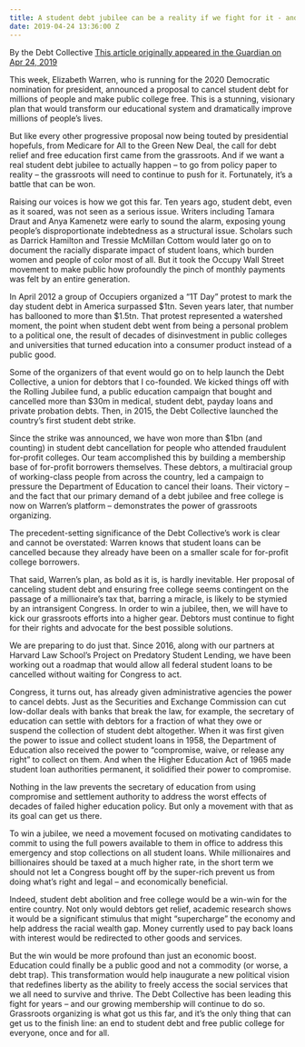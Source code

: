 ```yaml
---
title: A student debt jubilee can be a reality if we fight for it - and we will.
date: 2019-04-24 13:36:00 Z
---
```


By the Debt Collective
[This article originally appeared in the Guardian on Apr 24, 2019](https://www.theguardian.com/commentisfree/2019/apr/24/elizabeth-warren-student-debt-cancel-grassroots)

This week, Elizabeth Warren, who is running for the 2020 Democratic nomination for president, announced a proposal to cancel student debt for millions of people and make public college free. This is a stunning, visionary plan that would transform our educational system and dramatically improve millions of people’s lives.

But like every other progressive proposal now being touted by presidential hopefuls, from Medicare for All to the Green New Deal, the call for debt relief and free education first came from the grassroots. And if we want a real student debt jubilee to actually happen – to go from policy paper to reality – the grassroots will need to continue to push for it. Fortunately, it’s a battle that can be won.

Raising our voices is how we got this far. Ten years ago, student debt, even as it soared, was not seen as a serious issue. Writers including Tamara Draut and Anya Kamenetz were early to sound the alarm, exposing young people’s disproportionate indebtedness as a structural issue. Scholars such as Darrick Hamilton and Tressie McMillan Cottom would later go on to document the racially disparate impact of student loans, which burden women and people of color most of all. But it took the Occupy Wall Street movement to make public how profoundly the pinch of monthly payments was felt by an entire generation.

In April 2012 a group of Occupiers organized a “1T Day” protest to mark the day student debt in America surpassed $1tn. Seven years later, that number has ballooned to more than $1.5tn. That protest represented a watershed moment, the point when student debt went from being a personal problem to a political one, the result of decades of disinvestment in public colleges and universities that turned education into a consumer product instead of a public good.

Some of the organizers of that event would go on to help launch the Debt Collective, a union for debtors that I co-founded. We kicked things off with the Rolling Jubilee fund, a public education campaign that bought and cancelled more than $30m in medical, student debt, payday loans and private probation debts. Then, in 2015, the Debt Collective launched the country’s first student debt strike.

Since the strike was announced, we have won more than $1bn (and counting) in student debt cancellation for people who attended fraudulent for-profit colleges. Our team accomplished this by building a membership base of for-profit borrowers themselves. These debtors, a multiracial group of working-class people from across the country, led a campaign to pressure the Department of Education to cancel their loans. Their victory – and the fact that our primary demand of a debt jubilee and free college is now on Warren’s platform – demonstrates the power of grassroots organizing.

The precedent-setting significance of the Debt Collective’s work is clear and cannot be overstated: Warren knows that student loans can be cancelled because they already have been on a smaller scale for for-profit college borrowers.

That said, Warren’s plan, as bold as it is, is hardly inevitable. Her proposal of canceling student debt and ensuring free college seems contingent on the passage of a millionaire’s tax that, barring a miracle, is likely to be stymied by an intransigent Congress. In order to win a jubilee, then, we will have to kick our grassroots efforts into a higher gear. Debtors must continue to fight for their rights and advocate for the best possible solutions.

We are preparing to do just that. Since 2016, along with our partners at Harvard Law School’s Project on Predatory Student Lending, we have been working out a roadmap that would allow all federal student loans to be cancelled without waiting for Congress to act.

Congress, it turns out, has already given administrative agencies the power to cancel debts. Just as the Securities and Exchange Commission can cut low-dollar deals with banks that break the law, for example, the secretary of education can settle with debtors for a fraction of what they owe or suspend the collection of student debt altogether. When it was first given the power to issue and collect student loans in 1958, the Department of Education also received the power to “compromise, waive, or release any right” to collect on them. And when the Higher Education Act of 1965 made student loan authorities permanent, it solidified their power to compromise.

Nothing in the law prevents the secretary of education from using compromise and settlement authority to address the worst effects of decades of failed higher education policy. But only a movement with that as its goal can get us there.

To win a jubilee, we need a movement focused on motivating candidates to commit to using the full powers available to them in office to address this emergency and stop collections on all student loans. While millionaires and billionaires should be taxed at a much higher rate, in the short term we should not let a Congress bought off by the super-rich prevent us from doing what’s right and legal – and economically beneficial.

Indeed, student debt abolition and free college would be a win-win for the entire country. Not only would debtors get relief, academic research shows it would be a significant stimulus that might “supercharge” the economy and help address the racial wealth gap. Money currently used to pay back loans with interest would be redirected to other goods and services.

But the win would be more profound than just an economic boost. Education could finally be a public good and not a commodity (or worse, a debt trap). This transformation would help inaugurate a new political vision that redefines liberty as the ability to freely access the social services that we all need to survive and thrive. The Debt Collective has been leading this fight for years – and our growing membership will continue to do so. Grassroots organizing is what got us this far, and it’s the only thing that can get us to the finish line: an end to student debt and free public college for everyone, once and for all.